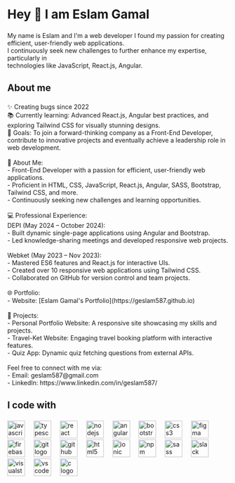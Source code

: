 <h1 align="left">Hey 👋  I am Eslam Gamal</h1>

###

<p align="left">My name is Eslam and I'm a web developer I found my passion for creating efficient, user-friendly web applications. <br> I continuously seek new challenges to further enhance my expertise, particularly in <br>technologies like JavaScript, React.js, Angular.</p>

###

<h2 align="left">About me</h2>

###

<p align="left">✨ Creating bugs since 2022 <br>📚 Currently learning: Advanced React.js, Angular best practices, and exploring Tailwind CSS for visually stunning designs.  <br>🎯 Goals: To join a forward-thinking company as a Front-End Developer, contribute to innovative projects and eventually achieve a leadership role in web development.  <br><br>🌟 About Me:<br>- Front-End Developer with a passion for efficient, user-friendly web applications.<br>- Proficient in HTML, CSS, JavaScript, React.js, Angular, SASS, Bootstrap, Tailwind CSS, and more.<br>- Continuously seeking new challenges and learning opportunities.<br><br>💻 Professional Experience:<br> DEPI (May 2024 – October 2024):<br>- Built dynamic single-page applications using Angular and Bootstrap.<br>- Led knowledge-sharing meetings and developed responsive web projects.<br><br> Webket (May 2023 – Nov 2023):<br>- Mastered ES6 features and React.js for interactive UIs.<br>- Created over 10 responsive web applications using Tailwind CSS.<br>- Collaborated on GitHub for version control and team projects.<br><br>🌐 Portfolio:<br>- Website: [Eslam Gamal's Portfolio](https://geslam587.github.io)<br><br> 📌 Projects:<br>- Personal Portfolio Website: A responsive site showcasing my skills and projects.<br>- Travel-Ket Website: Engaging travel booking platform with interactive features.<br>- Quiz App: Dynamic quiz fetching questions from external APIs.<br><br>Feel free to connect with me via:<br>- Email: geslam587@gmail.com  <br>- LinkedIn: https://www.linkedin.com/in/geslam587/</p>

###

<h2 align="left">I code with</h2>

###

<div align="left">
  <img src="https://cdn.jsdelivr.net/gh/devicons/devicon/icons/javascript/javascript-original.svg" height="40" alt="javascript logo"  />
  <img width="12" />
  <img src="https://cdn.jsdelivr.net/gh/devicons/devicon/icons/typescript/typescript-original.svg" height="40" alt="typescript logo"  />
  <img width="12" />
  <img src="https://cdn.jsdelivr.net/gh/devicons/devicon/icons/react/react-original.svg" height="40" alt="react logo"  />
  <img width="12" />
  <img src="https://cdn.jsdelivr.net/gh/devicons/devicon/icons/nodejs/nodejs-original.svg" height="40" alt="nodejs logo"  />
  <img width="12" />
  <img src="https://cdn.jsdelivr.net/gh/devicons/devicon/icons/angularjs/angularjs-original.svg" height="40" alt="angularjs logo"  />
  <img width="12" />
  <img src="https://cdn.jsdelivr.net/gh/devicons/devicon/icons/bootstrap/bootstrap-original.svg" height="40" alt="bootstrap logo"  />
  <img width="12" />
  <img src="https://cdn.jsdelivr.net/gh/devicons/devicon/icons/css3/css3-original.svg" height="40" alt="css3 logo"  />
  <img width="12" />
  <img src="https://cdn.jsdelivr.net/gh/devicons/devicon/icons/figma/figma-original.svg" height="40" alt="figma logo"  />
  <img width="12" />
  <img src="https://cdn.jsdelivr.net/gh/devicons/devicon/icons/firebase/firebase-plain.svg" height="40" alt="firebase logo"  />
  <img width="12" />
  <img src="https://cdn.jsdelivr.net/gh/devicons/devicon/icons/git/git-original.svg" height="40" alt="git logo"  />
  <img width="12" />
  <img src="https://cdn.jsdelivr.net/gh/devicons/devicon/icons/github/github-original.svg" height="40" alt="github logo"  />
  <img width="12" />
  <img src="https://cdn.jsdelivr.net/gh/devicons/devicon/icons/html5/html5-original.svg" height="40" alt="html5 logo"  />
  <img width="12" />
  <img src="https://cdn.jsdelivr.net/gh/devicons/devicon/icons/ionic/ionic-original.svg" height="40" alt="ionic logo"  />
  <img width="12" />
  <img src="https://cdn.jsdelivr.net/gh/devicons/devicon/icons/npm/npm-original-wordmark.svg" height="40" alt="npm logo"  />
  <img width="12" />
  <img src="https://cdn.jsdelivr.net/gh/devicons/devicon/icons/sass/sass-original.svg" height="40" alt="sass logo"  />
  <img width="12" />
  <img src="https://cdn.jsdelivr.net/gh/devicons/devicon/icons/slack/slack-original.svg" height="40" alt="slack logo"  />
  <img width="12" />
  <img src="https://cdn.jsdelivr.net/gh/devicons/devicon/icons/visualstudio/visualstudio-plain.svg" height="40" alt="visualstudio logo"  />
  <img width="12" />
  <img src="https://cdn.jsdelivr.net/gh/devicons/devicon/icons/vscode/vscode-original.svg" height="40" alt="vscode logo"  />
  <img width="12" />
  <img src="https://cdn.jsdelivr.net/gh/devicons/devicon/icons/c/c-original.svg" height="40" alt="c logo"  />
</div>

###

<p align="left"></p>

###
